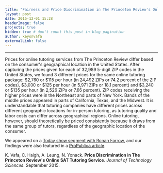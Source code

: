 ```yaml
---
title: "Fairness and Price Discrimination in The Princeton Review's Online SAT Tutoring Service"
layout: post
date: 2015-12-01 15:28
headerImage: false
projects: true
hidden: true # don't count this post in blog pagination
author: keyonvafa
externalLink: false
---
```


---


Prices for online tutoring services from The Princeton Review differ based on the consumer's geographical location in the United States. After capturing the prices given for each of 32,989 5-digit ZIP codes in the United States, we found 3 different prices for the same online tutoring package: $2,760 or $115 per hour (in 24,492 ZIPs or 74.2 percent of the ZIP codes), $3,000 or $125 per hour (in 5,971 ZIPs or 18.1 percent) and $3,240 or $135 per hour (in 2,526 ZIPs or 7.66 percent). ZIP codes receiving the higher prices were in the Northeast and parts of New York. Bands of the middle prices appeared in parts of California, Texas, and the Midwest. It is understandable that tutoring companies have different prices across different geographic locations for in-person tutoring, as tutoring quality and labor costs can differ across geographical regions. Online tutoring, however, should theoretically be priced consistently because it draws from the same group of tutors, regardless of the geographic location of the consumer.

We appeared on a <a href="https://www.youtube.com/watch?v=5cOadF_0Hus&feature=youtu.be">Today show segment with Ronan Farrow</a>, and our findings were also featured in a <a href="https://www.propublica.org/article/asians-nearly-twice-as-likely-to-get-higher-price-from-princeton-review"> ProPublica article</a>.

K. Vafa, C. Haigh, A. Leung, N. Yonack. **Price Discrimination in The Princeton Review's Online SAT Tutoring Service**. _Journal of Technology Sciences_. September 2015.




